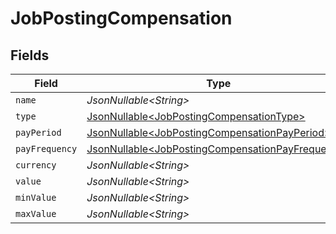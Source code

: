 # JobPostingCompensation


## Fields

| Field                                                                                                              | Type                                                                                                               | Required                                                                                                           | Description                                                                                                        |
| ------------------------------------------------------------------------------------------------------------------ | ------------------------------------------------------------------------------------------------------------------ | ------------------------------------------------------------------------------------------------------------------ | ------------------------------------------------------------------------------------------------------------------ |
| `name`                                                                                                             | *JsonNullable\<String>*                                                                                            | :heavy_minus_sign:                                                                                                 | N/A                                                                                                                |
| `type`                                                                                                             | [JsonNullable\<JobPostingCompensationType>](../../models/components/JobPostingCompensationType.md)                 | :heavy_minus_sign:                                                                                                 | N/A                                                                                                                |
| `payPeriod`                                                                                                        | [JsonNullable\<JobPostingCompensationPayPeriod>](../../models/components/JobPostingCompensationPayPeriod.md)       | :heavy_minus_sign:                                                                                                 | N/A                                                                                                                |
| `payFrequency`                                                                                                     | [JsonNullable\<JobPostingCompensationPayFrequency>](../../models/components/JobPostingCompensationPayFrequency.md) | :heavy_minus_sign:                                                                                                 | N/A                                                                                                                |
| `currency`                                                                                                         | *JsonNullable\<String>*                                                                                            | :heavy_minus_sign:                                                                                                 | N/A                                                                                                                |
| `value`                                                                                                            | *JsonNullable\<String>*                                                                                            | :heavy_minus_sign:                                                                                                 | N/A                                                                                                                |
| `minValue`                                                                                                         | *JsonNullable\<String>*                                                                                            | :heavy_minus_sign:                                                                                                 | N/A                                                                                                                |
| `maxValue`                                                                                                         | *JsonNullable\<String>*                                                                                            | :heavy_minus_sign:                                                                                                 | N/A                                                                                                                |